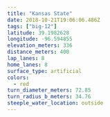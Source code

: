```yaml
---
title: "Kansas State"
date: 2018-10-21T19:06:06.486Z
tags: ["big-12"]
latitude: 39.1982628
longitude: -96.594855
elevation_meters: 336
distance_meters: 400
lap_lanes: 8
home_lanes: 8
surface_type: artificial
colors: 
  - red
turn_diameter_meters: 72.85
turn_radius_b_meters: 34.76
steeple_water_location: outside
---
```

